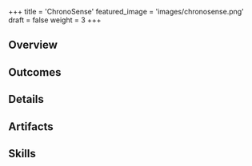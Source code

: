 +++
title = 'ChronoSense'
featured_image = 'images/chronosense.png'
draft = false
weight = 3
+++

## Overview



## Outcomes



## Details



## Artifacts



## Skills

